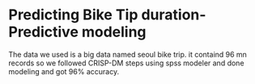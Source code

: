 # Predicting Bike Tip duration-Predictive modeling
The data we used is a big data named seoul bike trip. it containd 96 mn records 
so we followed CRISP-DM steps using spss modeler and done modeling and got 96% accuracy.
